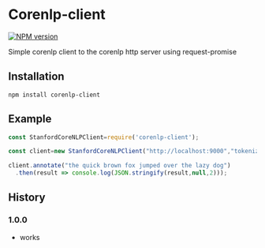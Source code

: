 # Corenlp-client
[![NPM version](https://badge.fury.io/js/corenlp-client.svg)](http://badge.fury.io/js/corenlp-client) 

Simple corenlp client to the corenlp http server using request-promise

## Installation

`npm install corenlp-client`

## Example

```js
const StanfordCoreNLPClient=require('corenlp-client');

const client=new StanfordCoreNLPClient("http://localhost:9000","tokenize,ssplit,pos,parse");

client.annotate("the quick brown fox jumped over the lazy dog")
  .then(result => console.log(JSON.stringify(result,null,2)));

```

## History

### 1.0.0

* works
